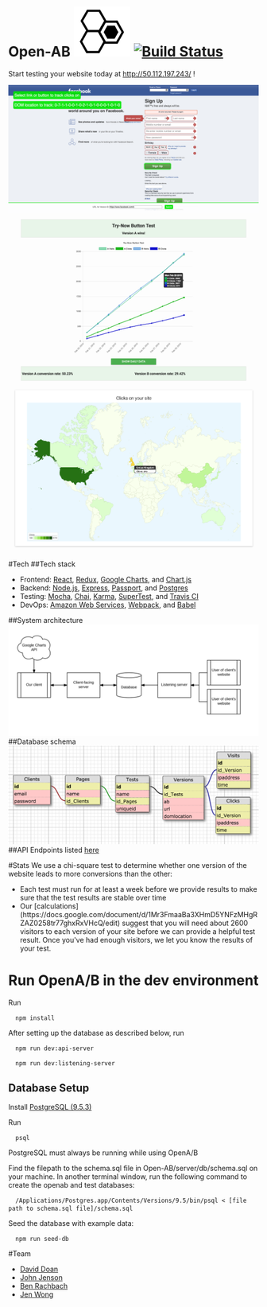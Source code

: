 
# Open-AB <img src="https://github.com/Open-AB/Open-AB/blob/develop/client/assets/images/logo.png" height=100> [![Build Status](https://travis-ci.org/Open-AB/Open-AB.svg?branch=develop)](https://travis-ci.org/Open-AB/Open-AB)

Start testing your website today at http://50.112.197.243/ !


![](https://github.com/brachbach/Open-AB/blob/readme/readmeImages/createTestScreenshot.png)
![](https://github.com/brachbach/Open-AB/blob/readme/readmeImages/testScreenshot.png)
![](https://github.com/brachbach/Open-AB/blob/readme/readmeImages/mapScreenshot.png)

#Tech
##Tech stack
- Frontend: [React](https://facebook.github.io/react/), [Redux](https://github.com/reactjs/redux), [Google Charts](https://developers.google.com/chart/interactive/docs/gallery/intensitymap?csw=1), and [Chart.js](http://www.chartjs.org/)
- Backend: [Node.js](https://nodejs.org/en/), [Express](http://expressjs.com/), [Passport](http://passportjs.org/), and [Postgres](http://www.postgresql.org/)
- Testing: [Mocha](https://mochajs.org/), [Chai](http://chaijs.com/), [Karma](https://karma-runner.github.io/1.0/index.html), [SuperTest](https://github.com/visionmedia/supertest), and [Travis CI](https://travis-ci.org/)
- DevOps: [Amazon Web Services](https://aws.amazon.com/), [Webpack](https://webpack.github.io/), and [Babel](https://babeljs.io/)

##System architecture
![](https://github.com/brachbach/Open-AB/blob/readme/readmeImages/architectureDiagram.png)
##Database schema
![](https://github.com/brachbach/Open-AB/blob/readme/readmeImages/dbSchema.png)
##API
Endpoints listed [here](https://docs.google.com/document/d/1cEe9q_WKtF1gGvOY8mKO_YykiCYgUz5TyzkhNTzbVjw/edit#heading=h.3gm4p7cgyg85)

#Stats
We use a chi-square test to determine whether one version of the website leads to more conversions than the other:<ul>
<li>Each test must run for at least a week before we provide results to make sure that the test results are stable over time
<li>Our [calculations](https://docs.google.com/document/d/1Mr3FmaaBa3XHmD5YNFzMHgRZAZ0258tr77ghxRxVHcQ/edit) suggest that you will need about 2600 visitors to each version of your site before we can provide a helpful test result. Once you've had enough visitors, we let you know the results of your test.
</ul>

# Run OpenA/B in the dev environment
Run
```
  npm install
```

After setting up the database as described below, run
```
  npm run dev:api-server
```
```
  npm run dev:listening-server
```
## Database Setup
Install [PostgreSQL (9.5.3)](https://www.postgresql.org/download/)

Run
```
  psql
```
PostgreSQL must always be running while using OpenA/B

Find the filepath to the schema.sql file in Open-AB/server/db/schema.sql on your machine. In another terminal window, run the following command to create the openab and test databases:
```
  /Applications/Postgres.app/Contents/Versions/9.5/bin/psql < [file path to schema.sql file]/schema.sql
```

Seed the database with example data:

```
  npm run seed-db
```

#Team
- [David Doan](https://github.com/david-doan)
- [John Jenson](https://github.com/JRRJ)
- [Ben Rachbach](https://github.com/brachbach)
- [Jen Wong](https://github.com/jenjwong)
